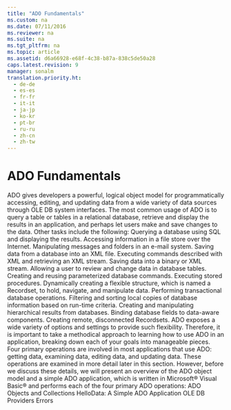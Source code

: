```yaml
---
title: "ADO Fundamentals"
ms.custom: na
ms.date: 07/11/2016
ms.reviewer: na
ms.suite: na
ms.tgt_pltfrm: na
ms.topic: article
ms.assetid: d6a66928-e68f-4c38-b87a-838c5de50a28
caps.latest.revision: 9
manager: sonalm
translation.priority.ht: 
  - de-de
  - es-es
  - fr-fr
  - it-it
  - ja-jp
  - ko-kr
  - pt-br
  - ru-ru
  - zh-cn
  - zh-tw
---
```

# ADO Fundamentals
<?xml version="1.0" encoding="utf-8"?>
<developerReferenceWithoutSyntaxDocument xmlns="http://ddue.schemas.microsoft.com/authoring/2003/5" xmlns:xlink="http://www.w3.org/1999/xlink" xmlns:xsi="http://www.w3.org/2001/XMLSchema-instance" xsi:schemaLocation="http://ddue.schemas.microsoft.com/authoring/2003/5 http://dduestorage.blob.core.windows.net/ddueschema/developer.xsd">
  <introduction>
    <para>ADO gives developers a powerful, logical object model for programmatically accessing, editing, and updating data from a wide variety of data sources through OLE DB system interfaces. The most common usage of ADO is to query a table or tables in a relational database, retrieve and display the results in an application, and perhaps let users make and save changes to the data. Other tasks include the following:  </para>
    <list class="bullet">
      <listItem>
        <para>Querying a database using SQL and displaying the results.</para>
      </listItem>
      <listItem>
        <para>Accessing information in a file store over the Internet.</para>
      </listItem>
      <listItem>
        <para>Manipulating messages and folders in an e-mail system.</para>
      </listItem>
      <listItem>
        <para>Saving data from a database into an XML file.</para>
      </listItem>
      <listItem>
        <para>Executing commands described with XML and retrieving an XML stream.</para>
      </listItem>
      <listItem>
        <para>Saving data into a binary or XML stream.</para>
      </listItem>
      <listItem>
        <para>Allowing a user to review and change data in database tables.</para>
      </listItem>
      <listItem>
        <para>Creating and reusing parameterized database commands.</para>
      </listItem>
      <listItem>
        <para>Executing stored procedures.</para>
      </listItem>
      <listItem>
        <para>Dynamically creating a flexible structure, which is named a <legacyBold>Recordset</legacyBold>, to hold, navigate, and manipulate data.</para>
      </listItem>
      <listItem>
        <para>Performing transactional database operations.</para>
      </listItem>
      <listItem>
        <para>Filtering and sorting local copies of database information based on run-time criteria.</para>
      </listItem>
      <listItem>
        <para>Creating and manipulating hierarchical results from databases.</para>
      </listItem>
      <listItem>
        <para>Binding database fields to data-aware components.</para>
      </listItem>
      <listItem>
        <para>Creating remote, disconnected <legacyBold>Recordsets</legacyBold>.</para>
      </listItem>
    </list>
    <para>ADO exposes a wide variety of options and settings to provide such flexibility. Therefore, it is important to take a methodical approach to learning how to use ADO in an application, breaking down each of your goals into manageable pieces.</para>
    <para>Four primary operations are involved in most applications that use ADO: getting data, examining data, editing data, and updating data. These operations are examined in more detail later in this section.</para>
    <para>However, before we discuss these details, we will present an overview of the ADO object model and a simple ADO application, which is written in Microsoft® Visual Basic® and performs each of the four primary ADO operations:  </para>
    <list class="bullet">
      <listItem>
        <para>             <legacyLink xlink:href="7a745aae-9372-49b6-8dae-b9c93e5f3216">ADO Objects and Collections</legacyLink>           </para>
      </listItem>
      <listItem>
        <para>             <legacyLink xlink:href="de4bcd56-dac2-45e6-95ab-9fd7f25878fc">HelloData: A Simple ADO Application</legacyLink>           </para>
      </listItem>
      <listItem>
        <para>             <legacyLink xlink:href="6e0488c3-934d-4976-99dc-65c580dc7a3c">OLE DB Providers</legacyLink>           </para>
      </listItem>
      <listItem>
        <para>             <legacyLink xlink:href="8ae6611b-3069-4155-b014-c0c9da37be39">Errors</legacyLink>           </para>
      </listItem>
    </list>
  </introduction>
  <relatedTopics />
</developerReferenceWithoutSyntaxDocument>